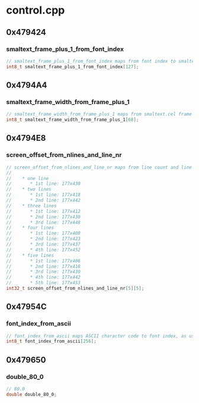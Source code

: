 # control.cpp

## 0x479424

### smaltext_frame_plus_1_from_font_index

```c
// smaltext_frame_plus_1_from_font_index maps from font index to smaltext.cel frame number plus 1.
int8_t smaltext_frame_plus_1_from_font_index[127];
```

## 0x4794A4

### smaltext_frame_width_from_frame_plus_1

```c
// smaltext_frame_width_from_frame_plus_1 maps from smaltext.cel frame number plus 1 to frame width.
int8_t smaltext_frame_width_from_frame_plus_1[68];
```

## 0x4794E8

### screen_offset_from_nlines_and_line_nr

```c
// screen_offset_from_nlines_and_line_nr maps from line count and line number pairs to screen offsets within the description box. The mapping is as follows:
//
//    * one line
//       * 1st line: 177x430
//    * two lines
//       * 1st line: 177x418
//       * 2nd line: 177x442
//    * three lines
//       * 1st line: 177x412
//       * 2nd line: 177x430
//       * 3rd line: 177x448
//    * four lines
//       * 1st line: 177x408
//       * 2nd line: 177x423
//       * 3rd line: 177x437
//       * 4th line: 177x452
//    * five lines
//       * 1st line: 177x406
//       * 2nd line: 177x418
//       * 3rd line: 177x430
//       * 4th line: 177x442
//       * 5th line: 177x453
int32_t screen_offset_from_nlines_and_line_nr[5][5];
```

## 0x47954C

### font_index_from_ascii

```c
// font_index_from_ascii maps ASCII character code to font index, as used by the small, medium and large sized fonts; which corresponds to smaltext.cel, medtexts.cel and bigtgold.cel respectively.
int8_t font_index_from_ascii[256];
```

## 0x479650

### double_80_0

```c
// 80.0
double double_80_0;
```
